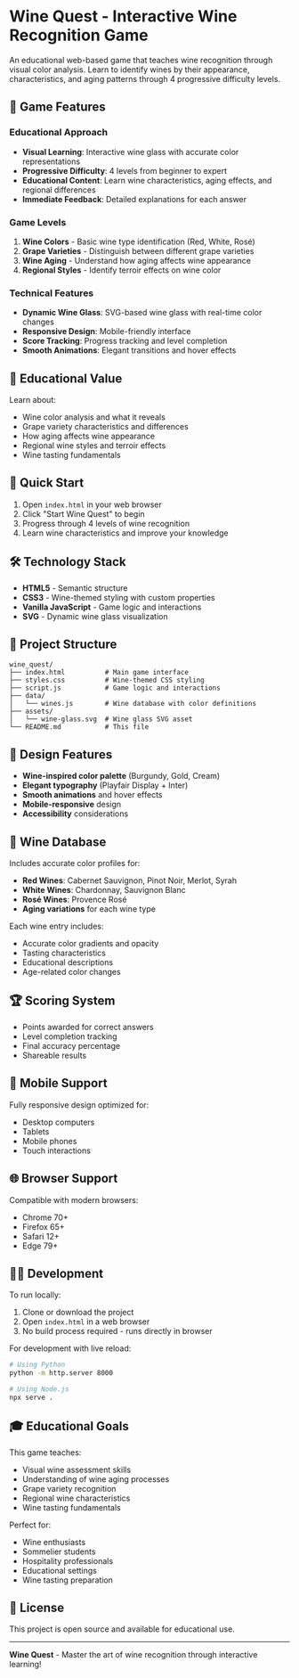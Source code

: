 # Wine Quest - Interactive Wine Recognition Game

An educational web-based game that teaches wine recognition through visual color analysis. Learn to identify wines by their appearance, characteristics, and aging patterns through 4 progressive difficulty levels.

## 🍷 Game Features

### Educational Approach
- **Visual Learning**: Interactive wine glass with accurate color representations
- **Progressive Difficulty**: 4 levels from beginner to expert
- **Educational Content**: Learn wine characteristics, aging effects, and regional differences
- **Immediate Feedback**: Detailed explanations for each answer

### Game Levels
1. **Wine Colors** - Basic wine type identification (Red, White, Rosé)
2. **Grape Varieties** - Distinguish between different grape varieties
3. **Wine Aging** - Understand how aging affects wine appearance  
4. **Regional Styles** - Identify terroir effects on wine color

### Technical Features
- **Dynamic Wine Glass**: SVG-based wine glass with real-time color changes
- **Responsive Design**: Mobile-friendly interface
- **Score Tracking**: Progress tracking and level completion
- **Smooth Animations**: Elegant transitions and hover effects

## 🎯 Educational Value

Learn about:
- Wine color analysis and what it reveals
- Grape variety characteristics and differences
- How aging affects wine appearance
- Regional wine styles and terroir effects
- Wine tasting fundamentals

## 🚀 Quick Start

1. Open `index.html` in your web browser
2. Click "Start Wine Quest" to begin
3. Progress through 4 levels of wine recognition
4. Learn wine characteristics and improve your knowledge

## 🛠️ Technology Stack

- **HTML5** - Semantic structure
- **CSS3** - Wine-themed styling with custom properties
- **Vanilla JavaScript** - Game logic and interactions
- **SVG** - Dynamic wine glass visualization

## 📁 Project Structure

```
wine_quest/
├── index.html          # Main game interface
├── styles.css          # Wine-themed CSS styling
├── script.js           # Game logic and interactions
├── data/
│   └── wines.js        # Wine database with color definitions
├── assets/
│   └── wine-glass.svg  # Wine glass SVG asset
└── README.md           # This file
```

## 🎨 Design Features

- **Wine-inspired color palette** (Burgundy, Gold, Cream)
- **Elegant typography** (Playfair Display + Inter)
- **Smooth animations** and hover effects
- **Mobile-responsive** design
- **Accessibility** considerations

## 🍇 Wine Database

Includes accurate color profiles for:
- **Red Wines**: Cabernet Sauvignon, Pinot Noir, Merlot, Syrah
- **White Wines**: Chardonnay, Sauvignon Blanc  
- **Rosé Wines**: Provence Rosé
- **Aging variations** for each wine type

Each wine entry includes:
- Accurate color gradients and opacity
- Tasting characteristics
- Educational descriptions
- Age-related color changes

## 🏆 Scoring System

- Points awarded for correct answers
- Level completion tracking
- Final accuracy percentage
- Shareable results

## 📱 Mobile Support

Fully responsive design optimized for:
- Desktop computers
- Tablets
- Mobile phones
- Touch interactions

## 🌐 Browser Support

Compatible with modern browsers:
- Chrome 70+
- Firefox 65+
- Safari 12+
- Edge 79+

## 👨‍💻 Development

To run locally:
1. Clone or download the project
2. Open `index.html` in a web browser
3. No build process required - runs directly in browser

For development with live reload:
```bash
# Using Python
python -m http.server 8000

# Using Node.js
npx serve .
```

## 🎓 Educational Goals

This game teaches:
- Visual wine assessment skills
- Understanding of wine aging processes
- Grape variety recognition
- Regional wine characteristics
- Wine tasting fundamentals

Perfect for:
- Wine enthusiasts
- Sommelier students  
- Hospitality professionals
- Educational settings
- Wine tasting preparation

## 📄 License

This project is open source and available for educational use.

---

**Wine Quest** - Master the art of wine recognition through interactive learning!